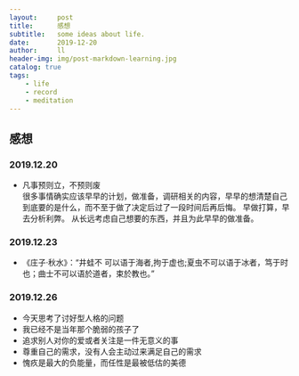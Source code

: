 ```yaml
---
layout:     post
title:      感想
subtitle:   some ideas about life.
date:       2019-12-20
author:     ll
header-img: img/post-markdown-learning.jpg
catalog: true
tags:
    - life
    - record
    - meditation
---
```

## 感想
### 2019.12.20
- 凡事预则立，不预则废  
很多事情确实应该早早的计划，做准备，调研相关的内容，早早的想清楚自己到底要的是什么，而不至于做了决定后过了一段时间后再后悔。
早做打算，早去分析利弊。
从长远考虑自己想要的东西，并且为此早早的做准备。

### 2019.12.23
- 《庄子·秋水》：“井蛙不 可以语于海者,拘于虚也;夏虫不可以语于冰者，笃于时也；曲士不可以语於道者，束於教也。”

### 2019.12.26
- 今天思考了讨好型人格的问题
- 我已经不是当年那个脆弱的孩子了
- 追求别人对你的爱或者关注是一件无意义的事
- 尊重自己的需求，没有人会主动过来满足自己的需求
- 愧疚是最大的负能量，而任性是最被低估的美德 